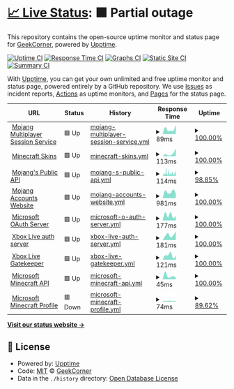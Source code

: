 # [📈 Live Status](https://GeekCornerGH.github.io/helios-status-page): <!--live status--> **🟧 Partial outage**

This repository contains the open-source uptime monitor and status page for [GeekCorner](https://ytgeek.gq), powered by [Upptime](https://github.com/upptime/upptime).

[![Uptime CI](https://github.com/GeekCornerGH/helios-status-page/workflows/Uptime%20CI/badge.svg)](https://github.com/GeekCornerGH/helios-status-page/actions?query=workflow%3A%22Uptime+CI%22)
[![Response Time CI](https://github.com/GeekCornerGH/helios-status-page/workflows/Response%20Time%20CI/badge.svg)](https://github.com/GeekCornerGH/helios-status-page/actions?query=workflow%3A%22Response+Time+CI%22)
[![Graphs CI](https://github.com/GeekCornerGH/helios-status-page/workflows/Graphs%20CI/badge.svg)](https://github.com/GeekCornerGH/helios-status-page/actions?query=workflow%3A%22Graphs+CI%22)
[![Static Site CI](https://github.com/GeekCornerGH/helios-status-page/workflows/Static%20Site%20CI/badge.svg)](https://github.com/GeekCornerGH/helios-status-page/actions?query=workflow%3A%22Static+Site+CI%22)
[![Summary CI](https://github.com/GeekCornerGH/helios-status-page/workflows/Summary%20CI/badge.svg)](https://github.com/GeekCornerGH/helios-status-page/actions?query=workflow%3A%22Summary+CI%22)

With [Upptime](https://upptime.js.org), you can get your own unlimited and free uptime monitor and status page, powered entirely by a GitHub repository. We use [Issues](https://github.com/GeekCornerGH/helios-status-page/issues) as incident reports, [Actions](https://github.com/GeekCornerGH/helios-status-page/actions) as uptime monitors, and [Pages](https://GeekCornerGH.github.io/helios-status-page) for the status page.

<!--start: status pages-->
<!-- This summary is generated by Upptime (https://github.com/upptime/upptime) -->
<!-- Do not edit this manually, your changes will be overwritten -->
<!-- prettier-ignore -->
| URL | Status | History | Response Time | Uptime |
| --- | ------ | ------- | ------------- | ------ |
| <img alt="" src="https://icons.duckduckgo.com/ip3/session.minecraft.net.ico" height="13"> [Mojang Multiplayer Session Service](http://session.minecraft.net) | 🟩 Up | [mojang-multiplayer-session-service.yml](https://github.com/AventiumSoftworks/helios-status-page/commits/HEAD/history/mojang-multiplayer-session-service.yml) | <details><summary><img alt="Response time graph" src="./graphs/mojang-multiplayer-session-service/response-time-week.png" height="20"> 89ms</summary><br><a href="https://AventiumSoftworks.github.io/helios-status-page/history/mojang-multiplayer-session-service"><img alt="Response time 132" src="https://img.shields.io/endpoint?url=https%3A%2F%2Fraw.githubusercontent.com%2FAventiumSoftworks%2Fhelios-status-page%2FHEAD%2Fapi%2Fmojang-multiplayer-session-service%2Fresponse-time.json"></a><br><a href="https://AventiumSoftworks.github.io/helios-status-page/history/mojang-multiplayer-session-service"><img alt="24-hour response time 160" src="https://img.shields.io/endpoint?url=https%3A%2F%2Fraw.githubusercontent.com%2FAventiumSoftworks%2Fhelios-status-page%2FHEAD%2Fapi%2Fmojang-multiplayer-session-service%2Fresponse-time-day.json"></a><br><a href="https://AventiumSoftworks.github.io/helios-status-page/history/mojang-multiplayer-session-service"><img alt="7-day response time 89" src="https://img.shields.io/endpoint?url=https%3A%2F%2Fraw.githubusercontent.com%2FAventiumSoftworks%2Fhelios-status-page%2FHEAD%2Fapi%2Fmojang-multiplayer-session-service%2Fresponse-time-week.json"></a><br><a href="https://AventiumSoftworks.github.io/helios-status-page/history/mojang-multiplayer-session-service"><img alt="30-day response time 146" src="https://img.shields.io/endpoint?url=https%3A%2F%2Fraw.githubusercontent.com%2FAventiumSoftworks%2Fhelios-status-page%2FHEAD%2Fapi%2Fmojang-multiplayer-session-service%2Fresponse-time-month.json"></a><br><a href="https://AventiumSoftworks.github.io/helios-status-page/history/mojang-multiplayer-session-service"><img alt="1-year response time 141" src="https://img.shields.io/endpoint?url=https%3A%2F%2Fraw.githubusercontent.com%2FAventiumSoftworks%2Fhelios-status-page%2FHEAD%2Fapi%2Fmojang-multiplayer-session-service%2Fresponse-time-year.json"></a></details> | <details><summary><a href="https://AventiumSoftworks.github.io/helios-status-page/history/mojang-multiplayer-session-service">100.00%</a></summary><a href="https://AventiumSoftworks.github.io/helios-status-page/history/mojang-multiplayer-session-service"><img alt="All-time uptime 85.97%" src="https://img.shields.io/endpoint?url=https%3A%2F%2Fraw.githubusercontent.com%2FAventiumSoftworks%2Fhelios-status-page%2FHEAD%2Fapi%2Fmojang-multiplayer-session-service%2Fuptime.json"></a><br><a href="https://AventiumSoftworks.github.io/helios-status-page/history/mojang-multiplayer-session-service"><img alt="24-hour uptime 100.00%" src="https://img.shields.io/endpoint?url=https%3A%2F%2Fraw.githubusercontent.com%2FAventiumSoftworks%2Fhelios-status-page%2FHEAD%2Fapi%2Fmojang-multiplayer-session-service%2Fuptime-day.json"></a><br><a href="https://AventiumSoftworks.github.io/helios-status-page/history/mojang-multiplayer-session-service"><img alt="7-day uptime 100.00%" src="https://img.shields.io/endpoint?url=https%3A%2F%2Fraw.githubusercontent.com%2FAventiumSoftworks%2Fhelios-status-page%2FHEAD%2Fapi%2Fmojang-multiplayer-session-service%2Fuptime-week.json"></a><br><a href="https://AventiumSoftworks.github.io/helios-status-page/history/mojang-multiplayer-session-service"><img alt="30-day uptime 100.00%" src="https://img.shields.io/endpoint?url=https%3A%2F%2Fraw.githubusercontent.com%2FAventiumSoftworks%2Fhelios-status-page%2FHEAD%2Fapi%2Fmojang-multiplayer-session-service%2Fuptime-month.json"></a><br><a href="https://AventiumSoftworks.github.io/helios-status-page/history/mojang-multiplayer-session-service"><img alt="1-year uptime 99.98%" src="https://img.shields.io/endpoint?url=https%3A%2F%2Fraw.githubusercontent.com%2FAventiumSoftworks%2Fhelios-status-page%2FHEAD%2Fapi%2Fmojang-multiplayer-session-service%2Fuptime-year.json"></a></details>
| <img alt="" src="https://icons.duckduckgo.com/ip3/textures.minecraft.net.ico" height="13"> [Minecraft Skins](https://textures.minecraft.net) | 🟩 Up | [minecraft-skins.yml](https://github.com/AventiumSoftworks/helios-status-page/commits/HEAD/history/minecraft-skins.yml) | <details><summary><img alt="Response time graph" src="./graphs/minecraft-skins/response-time-week.png" height="20"> 113ms</summary><br><a href="https://AventiumSoftworks.github.io/helios-status-page/history/minecraft-skins"><img alt="Response time 222" src="https://img.shields.io/endpoint?url=https%3A%2F%2Fraw.githubusercontent.com%2FAventiumSoftworks%2Fhelios-status-page%2FHEAD%2Fapi%2Fminecraft-skins%2Fresponse-time.json"></a><br><a href="https://AventiumSoftworks.github.io/helios-status-page/history/minecraft-skins"><img alt="24-hour response time 306" src="https://img.shields.io/endpoint?url=https%3A%2F%2Fraw.githubusercontent.com%2FAventiumSoftworks%2Fhelios-status-page%2FHEAD%2Fapi%2Fminecraft-skins%2Fresponse-time-day.json"></a><br><a href="https://AventiumSoftworks.github.io/helios-status-page/history/minecraft-skins"><img alt="7-day response time 113" src="https://img.shields.io/endpoint?url=https%3A%2F%2Fraw.githubusercontent.com%2FAventiumSoftworks%2Fhelios-status-page%2FHEAD%2Fapi%2Fminecraft-skins%2Fresponse-time-week.json"></a><br><a href="https://AventiumSoftworks.github.io/helios-status-page/history/minecraft-skins"><img alt="30-day response time 200" src="https://img.shields.io/endpoint?url=https%3A%2F%2Fraw.githubusercontent.com%2FAventiumSoftworks%2Fhelios-status-page%2FHEAD%2Fapi%2Fminecraft-skins%2Fresponse-time-month.json"></a><br><a href="https://AventiumSoftworks.github.io/helios-status-page/history/minecraft-skins"><img alt="1-year response time 175" src="https://img.shields.io/endpoint?url=https%3A%2F%2Fraw.githubusercontent.com%2FAventiumSoftworks%2Fhelios-status-page%2FHEAD%2Fapi%2Fminecraft-skins%2Fresponse-time-year.json"></a></details> | <details><summary><a href="https://AventiumSoftworks.github.io/helios-status-page/history/minecraft-skins">100.00%</a></summary><a href="https://AventiumSoftworks.github.io/helios-status-page/history/minecraft-skins"><img alt="All-time uptime 85.24%" src="https://img.shields.io/endpoint?url=https%3A%2F%2Fraw.githubusercontent.com%2FAventiumSoftworks%2Fhelios-status-page%2FHEAD%2Fapi%2Fminecraft-skins%2Fuptime.json"></a><br><a href="https://AventiumSoftworks.github.io/helios-status-page/history/minecraft-skins"><img alt="24-hour uptime 100.00%" src="https://img.shields.io/endpoint?url=https%3A%2F%2Fraw.githubusercontent.com%2FAventiumSoftworks%2Fhelios-status-page%2FHEAD%2Fapi%2Fminecraft-skins%2Fuptime-day.json"></a><br><a href="https://AventiumSoftworks.github.io/helios-status-page/history/minecraft-skins"><img alt="7-day uptime 100.00%" src="https://img.shields.io/endpoint?url=https%3A%2F%2Fraw.githubusercontent.com%2FAventiumSoftworks%2Fhelios-status-page%2FHEAD%2Fapi%2Fminecraft-skins%2Fuptime-week.json"></a><br><a href="https://AventiumSoftworks.github.io/helios-status-page/history/minecraft-skins"><img alt="30-day uptime 100.00%" src="https://img.shields.io/endpoint?url=https%3A%2F%2Fraw.githubusercontent.com%2FAventiumSoftworks%2Fhelios-status-page%2FHEAD%2Fapi%2Fminecraft-skins%2Fuptime-month.json"></a><br><a href="https://AventiumSoftworks.github.io/helios-status-page/history/minecraft-skins"><img alt="1-year uptime 99.99%" src="https://img.shields.io/endpoint?url=https%3A%2F%2Fraw.githubusercontent.com%2FAventiumSoftworks%2Fhelios-status-page%2FHEAD%2Fapi%2Fminecraft-skins%2Fuptime-year.json"></a></details>
| <img alt="" src="https://icons.duckduckgo.com/ip3/api.mojang.com.ico" height="13"> [Mojang's Public API](https://api.mojang.com/) | 🟩 Up | [mojang-s-public-api.yml](https://github.com/AventiumSoftworks/helios-status-page/commits/HEAD/history/mojang-s-public-api.yml) | <details><summary><img alt="Response time graph" src="./graphs/mojang-s-public-api/response-time-week.png" height="20"> 114ms</summary><br><a href="https://AventiumSoftworks.github.io/helios-status-page/history/mojang-s-public-api"><img alt="Response time 317" src="https://img.shields.io/endpoint?url=https%3A%2F%2Fraw.githubusercontent.com%2FAventiumSoftworks%2Fhelios-status-page%2FHEAD%2Fapi%2Fmojang-s-public-api%2Fresponse-time.json"></a><br><a href="https://AventiumSoftworks.github.io/helios-status-page/history/mojang-s-public-api"><img alt="24-hour response time 287" src="https://img.shields.io/endpoint?url=https%3A%2F%2Fraw.githubusercontent.com%2FAventiumSoftworks%2Fhelios-status-page%2FHEAD%2Fapi%2Fmojang-s-public-api%2Fresponse-time-day.json"></a><br><a href="https://AventiumSoftworks.github.io/helios-status-page/history/mojang-s-public-api"><img alt="7-day response time 114" src="https://img.shields.io/endpoint?url=https%3A%2F%2Fraw.githubusercontent.com%2FAventiumSoftworks%2Fhelios-status-page%2FHEAD%2Fapi%2Fmojang-s-public-api%2Fresponse-time-week.json"></a><br><a href="https://AventiumSoftworks.github.io/helios-status-page/history/mojang-s-public-api"><img alt="30-day response time 301" src="https://img.shields.io/endpoint?url=https%3A%2F%2Fraw.githubusercontent.com%2FAventiumSoftworks%2Fhelios-status-page%2FHEAD%2Fapi%2Fmojang-s-public-api%2Fresponse-time-month.json"></a><br><a href="https://AventiumSoftworks.github.io/helios-status-page/history/mojang-s-public-api"><img alt="1-year response time 333" src="https://img.shields.io/endpoint?url=https%3A%2F%2Fraw.githubusercontent.com%2FAventiumSoftworks%2Fhelios-status-page%2FHEAD%2Fapi%2Fmojang-s-public-api%2Fresponse-time-year.json"></a></details> | <details><summary><a href="https://AventiumSoftworks.github.io/helios-status-page/history/mojang-s-public-api">98.85%</a></summary><a href="https://AventiumSoftworks.github.io/helios-status-page/history/mojang-s-public-api"><img alt="All-time uptime 99.87%" src="https://img.shields.io/endpoint?url=https%3A%2F%2Fraw.githubusercontent.com%2FAventiumSoftworks%2Fhelios-status-page%2FHEAD%2Fapi%2Fmojang-s-public-api%2Fuptime.json"></a><br><a href="https://AventiumSoftworks.github.io/helios-status-page/history/mojang-s-public-api"><img alt="24-hour uptime 100.00%" src="https://img.shields.io/endpoint?url=https%3A%2F%2Fraw.githubusercontent.com%2FAventiumSoftworks%2Fhelios-status-page%2FHEAD%2Fapi%2Fmojang-s-public-api%2Fuptime-day.json"></a><br><a href="https://AventiumSoftworks.github.io/helios-status-page/history/mojang-s-public-api"><img alt="7-day uptime 98.85%" src="https://img.shields.io/endpoint?url=https%3A%2F%2Fraw.githubusercontent.com%2FAventiumSoftworks%2Fhelios-status-page%2FHEAD%2Fapi%2Fmojang-s-public-api%2Fuptime-week.json"></a><br><a href="https://AventiumSoftworks.github.io/helios-status-page/history/mojang-s-public-api"><img alt="30-day uptime 97.61%" src="https://img.shields.io/endpoint?url=https%3A%2F%2Fraw.githubusercontent.com%2FAventiumSoftworks%2Fhelios-status-page%2FHEAD%2Fapi%2Fmojang-s-public-api%2Fuptime-month.json"></a><br><a href="https://AventiumSoftworks.github.io/helios-status-page/history/mojang-s-public-api"><img alt="1-year uptime 99.73%" src="https://img.shields.io/endpoint?url=https%3A%2F%2Fraw.githubusercontent.com%2FAventiumSoftworks%2Fhelios-status-page%2FHEAD%2Fapi%2Fmojang-s-public-api%2Fuptime-year.json"></a></details>
| <img alt="" src="https://icons.duckduckgo.com/ip3/account.mojang.com.ico" height="13"> [Mojang Accounts Website](https://account.mojang.com/login) | 🟩 Up | [mojang-accounts-website.yml](https://github.com/AventiumSoftworks/helios-status-page/commits/HEAD/history/mojang-accounts-website.yml) | <details><summary><img alt="Response time graph" src="./graphs/mojang-accounts-website/response-time-week.png" height="20"> 981ms</summary><br><a href="https://AventiumSoftworks.github.io/helios-status-page/history/mojang-accounts-website"><img alt="Response time 541" src="https://img.shields.io/endpoint?url=https%3A%2F%2Fraw.githubusercontent.com%2FAventiumSoftworks%2Fhelios-status-page%2FHEAD%2Fapi%2Fmojang-accounts-website%2Fresponse-time.json"></a><br><a href="https://AventiumSoftworks.github.io/helios-status-page/history/mojang-accounts-website"><img alt="24-hour response time 751" src="https://img.shields.io/endpoint?url=https%3A%2F%2Fraw.githubusercontent.com%2FAventiumSoftworks%2Fhelios-status-page%2FHEAD%2Fapi%2Fmojang-accounts-website%2Fresponse-time-day.json"></a><br><a href="https://AventiumSoftworks.github.io/helios-status-page/history/mojang-accounts-website"><img alt="7-day response time 981" src="https://img.shields.io/endpoint?url=https%3A%2F%2Fraw.githubusercontent.com%2FAventiumSoftworks%2Fhelios-status-page%2FHEAD%2Fapi%2Fmojang-accounts-website%2Fresponse-time-week.json"></a><br><a href="https://AventiumSoftworks.github.io/helios-status-page/history/mojang-accounts-website"><img alt="30-day response time 1025" src="https://img.shields.io/endpoint?url=https%3A%2F%2Fraw.githubusercontent.com%2FAventiumSoftworks%2Fhelios-status-page%2FHEAD%2Fapi%2Fmojang-accounts-website%2Fresponse-time-month.json"></a><br><a href="https://AventiumSoftworks.github.io/helios-status-page/history/mojang-accounts-website"><img alt="1-year response time 666" src="https://img.shields.io/endpoint?url=https%3A%2F%2Fraw.githubusercontent.com%2FAventiumSoftworks%2Fhelios-status-page%2FHEAD%2Fapi%2Fmojang-accounts-website%2Fresponse-time-year.json"></a></details> | <details><summary><a href="https://AventiumSoftworks.github.io/helios-status-page/history/mojang-accounts-website">100.00%</a></summary><a href="https://AventiumSoftworks.github.io/helios-status-page/history/mojang-accounts-website"><img alt="All-time uptime 94.68%" src="https://img.shields.io/endpoint?url=https%3A%2F%2Fraw.githubusercontent.com%2FAventiumSoftworks%2Fhelios-status-page%2FHEAD%2Fapi%2Fmojang-accounts-website%2Fuptime.json"></a><br><a href="https://AventiumSoftworks.github.io/helios-status-page/history/mojang-accounts-website"><img alt="24-hour uptime 100.00%" src="https://img.shields.io/endpoint?url=https%3A%2F%2Fraw.githubusercontent.com%2FAventiumSoftworks%2Fhelios-status-page%2FHEAD%2Fapi%2Fmojang-accounts-website%2Fuptime-day.json"></a><br><a href="https://AventiumSoftworks.github.io/helios-status-page/history/mojang-accounts-website"><img alt="7-day uptime 100.00%" src="https://img.shields.io/endpoint?url=https%3A%2F%2Fraw.githubusercontent.com%2FAventiumSoftworks%2Fhelios-status-page%2FHEAD%2Fapi%2Fmojang-accounts-website%2Fuptime-week.json"></a><br><a href="https://AventiumSoftworks.github.io/helios-status-page/history/mojang-accounts-website"><img alt="30-day uptime 100.00%" src="https://img.shields.io/endpoint?url=https%3A%2F%2Fraw.githubusercontent.com%2FAventiumSoftworks%2Fhelios-status-page%2FHEAD%2Fapi%2Fmojang-accounts-website%2Fuptime-month.json"></a><br><a href="https://AventiumSoftworks.github.io/helios-status-page/history/mojang-accounts-website"><img alt="1-year uptime 99.98%" src="https://img.shields.io/endpoint?url=https%3A%2F%2Fraw.githubusercontent.com%2FAventiumSoftworks%2Fhelios-status-page%2FHEAD%2Fapi%2Fmojang-accounts-website%2Fuptime-year.json"></a></details>
| <img alt="" src="https://icons.duckduckgo.com/ip3/login.microsoftonline.com.ico" height="13"> [Microsoft OAuth Server](https://login.microsoftonline.com/consumers/oauth2/v2.0/token) | 🟩 Up | [microsoft-o-auth-server.yml](https://github.com/AventiumSoftworks/helios-status-page/commits/HEAD/history/microsoft-o-auth-server.yml) | <details><summary><img alt="Response time graph" src="./graphs/microsoft-o-auth-server/response-time-week.png" height="20"> 177ms</summary><br><a href="https://AventiumSoftworks.github.io/helios-status-page/history/microsoft-o-auth-server"><img alt="Response time 210" src="https://img.shields.io/endpoint?url=https%3A%2F%2Fraw.githubusercontent.com%2FAventiumSoftworks%2Fhelios-status-page%2FHEAD%2Fapi%2Fmicrosoft-o-auth-server%2Fresponse-time.json"></a><br><a href="https://AventiumSoftworks.github.io/helios-status-page/history/microsoft-o-auth-server"><img alt="24-hour response time 149" src="https://img.shields.io/endpoint?url=https%3A%2F%2Fraw.githubusercontent.com%2FAventiumSoftworks%2Fhelios-status-page%2FHEAD%2Fapi%2Fmicrosoft-o-auth-server%2Fresponse-time-day.json"></a><br><a href="https://AventiumSoftworks.github.io/helios-status-page/history/microsoft-o-auth-server"><img alt="7-day response time 177" src="https://img.shields.io/endpoint?url=https%3A%2F%2Fraw.githubusercontent.com%2FAventiumSoftworks%2Fhelios-status-page%2FHEAD%2Fapi%2Fmicrosoft-o-auth-server%2Fresponse-time-week.json"></a><br><a href="https://AventiumSoftworks.github.io/helios-status-page/history/microsoft-o-auth-server"><img alt="30-day response time 183" src="https://img.shields.io/endpoint?url=https%3A%2F%2Fraw.githubusercontent.com%2FAventiumSoftworks%2Fhelios-status-page%2FHEAD%2Fapi%2Fmicrosoft-o-auth-server%2Fresponse-time-month.json"></a><br><a href="https://AventiumSoftworks.github.io/helios-status-page/history/microsoft-o-auth-server"><img alt="1-year response time 172" src="https://img.shields.io/endpoint?url=https%3A%2F%2Fraw.githubusercontent.com%2FAventiumSoftworks%2Fhelios-status-page%2FHEAD%2Fapi%2Fmicrosoft-o-auth-server%2Fresponse-time-year.json"></a></details> | <details><summary><a href="https://AventiumSoftworks.github.io/helios-status-page/history/microsoft-o-auth-server">100.00%</a></summary><a href="https://AventiumSoftworks.github.io/helios-status-page/history/microsoft-o-auth-server"><img alt="All-time uptime 100.00%" src="https://img.shields.io/endpoint?url=https%3A%2F%2Fraw.githubusercontent.com%2FAventiumSoftworks%2Fhelios-status-page%2FHEAD%2Fapi%2Fmicrosoft-o-auth-server%2Fuptime.json"></a><br><a href="https://AventiumSoftworks.github.io/helios-status-page/history/microsoft-o-auth-server"><img alt="24-hour uptime 100.00%" src="https://img.shields.io/endpoint?url=https%3A%2F%2Fraw.githubusercontent.com%2FAventiumSoftworks%2Fhelios-status-page%2FHEAD%2Fapi%2Fmicrosoft-o-auth-server%2Fuptime-day.json"></a><br><a href="https://AventiumSoftworks.github.io/helios-status-page/history/microsoft-o-auth-server"><img alt="7-day uptime 100.00%" src="https://img.shields.io/endpoint?url=https%3A%2F%2Fraw.githubusercontent.com%2FAventiumSoftworks%2Fhelios-status-page%2FHEAD%2Fapi%2Fmicrosoft-o-auth-server%2Fuptime-week.json"></a><br><a href="https://AventiumSoftworks.github.io/helios-status-page/history/microsoft-o-auth-server"><img alt="30-day uptime 100.00%" src="https://img.shields.io/endpoint?url=https%3A%2F%2Fraw.githubusercontent.com%2FAventiumSoftworks%2Fhelios-status-page%2FHEAD%2Fapi%2Fmicrosoft-o-auth-server%2Fuptime-month.json"></a><br><a href="https://AventiumSoftworks.github.io/helios-status-page/history/microsoft-o-auth-server"><img alt="1-year uptime 100.00%" src="https://img.shields.io/endpoint?url=https%3A%2F%2Fraw.githubusercontent.com%2FAventiumSoftworks%2Fhelios-status-page%2FHEAD%2Fapi%2Fmicrosoft-o-auth-server%2Fuptime-year.json"></a></details>
| <img alt="" src="https://icons.duckduckgo.com/ip3/user.auth.xboxlive.com.ico" height="13"> [Xbox Live auth server](https://user.auth.xboxlive.com/user/authenticate) | 🟩 Up | [xbox-live-auth-server.yml](https://github.com/AventiumSoftworks/helios-status-page/commits/HEAD/history/xbox-live-auth-server.yml) | <details><summary><img alt="Response time graph" src="./graphs/xbox-live-auth-server/response-time-week.png" height="20"> 181ms</summary><br><a href="https://AventiumSoftworks.github.io/helios-status-page/history/xbox-live-auth-server"><img alt="Response time 274" src="https://img.shields.io/endpoint?url=https%3A%2F%2Fraw.githubusercontent.com%2FAventiumSoftworks%2Fhelios-status-page%2FHEAD%2Fapi%2Fxbox-live-auth-server%2Fresponse-time.json"></a><br><a href="https://AventiumSoftworks.github.io/helios-status-page/history/xbox-live-auth-server"><img alt="24-hour response time 290" src="https://img.shields.io/endpoint?url=https%3A%2F%2Fraw.githubusercontent.com%2FAventiumSoftworks%2Fhelios-status-page%2FHEAD%2Fapi%2Fxbox-live-auth-server%2Fresponse-time-day.json"></a><br><a href="https://AventiumSoftworks.github.io/helios-status-page/history/xbox-live-auth-server"><img alt="7-day response time 181" src="https://img.shields.io/endpoint?url=https%3A%2F%2Fraw.githubusercontent.com%2FAventiumSoftworks%2Fhelios-status-page%2FHEAD%2Fapi%2Fxbox-live-auth-server%2Fresponse-time-week.json"></a><br><a href="https://AventiumSoftworks.github.io/helios-status-page/history/xbox-live-auth-server"><img alt="30-day response time 201" src="https://img.shields.io/endpoint?url=https%3A%2F%2Fraw.githubusercontent.com%2FAventiumSoftworks%2Fhelios-status-page%2FHEAD%2Fapi%2Fxbox-live-auth-server%2Fresponse-time-month.json"></a><br><a href="https://AventiumSoftworks.github.io/helios-status-page/history/xbox-live-auth-server"><img alt="1-year response time 213" src="https://img.shields.io/endpoint?url=https%3A%2F%2Fraw.githubusercontent.com%2FAventiumSoftworks%2Fhelios-status-page%2FHEAD%2Fapi%2Fxbox-live-auth-server%2Fresponse-time-year.json"></a></details> | <details><summary><a href="https://AventiumSoftworks.github.io/helios-status-page/history/xbox-live-auth-server">100.00%</a></summary><a href="https://AventiumSoftworks.github.io/helios-status-page/history/xbox-live-auth-server"><img alt="All-time uptime 100.00%" src="https://img.shields.io/endpoint?url=https%3A%2F%2Fraw.githubusercontent.com%2FAventiumSoftworks%2Fhelios-status-page%2FHEAD%2Fapi%2Fxbox-live-auth-server%2Fuptime.json"></a><br><a href="https://AventiumSoftworks.github.io/helios-status-page/history/xbox-live-auth-server"><img alt="24-hour uptime 100.00%" src="https://img.shields.io/endpoint?url=https%3A%2F%2Fraw.githubusercontent.com%2FAventiumSoftworks%2Fhelios-status-page%2FHEAD%2Fapi%2Fxbox-live-auth-server%2Fuptime-day.json"></a><br><a href="https://AventiumSoftworks.github.io/helios-status-page/history/xbox-live-auth-server"><img alt="7-day uptime 100.00%" src="https://img.shields.io/endpoint?url=https%3A%2F%2Fraw.githubusercontent.com%2FAventiumSoftworks%2Fhelios-status-page%2FHEAD%2Fapi%2Fxbox-live-auth-server%2Fuptime-week.json"></a><br><a href="https://AventiumSoftworks.github.io/helios-status-page/history/xbox-live-auth-server"><img alt="30-day uptime 100.00%" src="https://img.shields.io/endpoint?url=https%3A%2F%2Fraw.githubusercontent.com%2FAventiumSoftworks%2Fhelios-status-page%2FHEAD%2Fapi%2Fxbox-live-auth-server%2Fuptime-month.json"></a><br><a href="https://AventiumSoftworks.github.io/helios-status-page/history/xbox-live-auth-server"><img alt="1-year uptime 100.00%" src="https://img.shields.io/endpoint?url=https%3A%2F%2Fraw.githubusercontent.com%2FAventiumSoftworks%2Fhelios-status-page%2FHEAD%2Fapi%2Fxbox-live-auth-server%2Fuptime-year.json"></a></details>
| <img alt="" src="https://icons.duckduckgo.com/ip3/xsts.auth.xboxlive.com.ico" height="13"> [Xbox Live Gatekeeper](https://xsts.auth.xboxlive.com/xsts/authorize) | 🟩 Up | [xbox-live-gatekeeper.yml](https://github.com/AventiumSoftworks/helios-status-page/commits/HEAD/history/xbox-live-gatekeeper.yml) | <details><summary><img alt="Response time graph" src="./graphs/xbox-live-gatekeeper/response-time-week.png" height="20"> 121ms</summary><br><a href="https://AventiumSoftworks.github.io/helios-status-page/history/xbox-live-gatekeeper"><img alt="Response time 240" src="https://img.shields.io/endpoint?url=https%3A%2F%2Fraw.githubusercontent.com%2FAventiumSoftworks%2Fhelios-status-page%2FHEAD%2Fapi%2Fxbox-live-gatekeeper%2Fresponse-time.json"></a><br><a href="https://AventiumSoftworks.github.io/helios-status-page/history/xbox-live-gatekeeper"><img alt="24-hour response time 103" src="https://img.shields.io/endpoint?url=https%3A%2F%2Fraw.githubusercontent.com%2FAventiumSoftworks%2Fhelios-status-page%2FHEAD%2Fapi%2Fxbox-live-gatekeeper%2Fresponse-time-day.json"></a><br><a href="https://AventiumSoftworks.github.io/helios-status-page/history/xbox-live-gatekeeper"><img alt="7-day response time 121" src="https://img.shields.io/endpoint?url=https%3A%2F%2Fraw.githubusercontent.com%2FAventiumSoftworks%2Fhelios-status-page%2FHEAD%2Fapi%2Fxbox-live-gatekeeper%2Fresponse-time-week.json"></a><br><a href="https://AventiumSoftworks.github.io/helios-status-page/history/xbox-live-gatekeeper"><img alt="30-day response time 145" src="https://img.shields.io/endpoint?url=https%3A%2F%2Fraw.githubusercontent.com%2FAventiumSoftworks%2Fhelios-status-page%2FHEAD%2Fapi%2Fxbox-live-gatekeeper%2Fresponse-time-month.json"></a><br><a href="https://AventiumSoftworks.github.io/helios-status-page/history/xbox-live-gatekeeper"><img alt="1-year response time 220" src="https://img.shields.io/endpoint?url=https%3A%2F%2Fraw.githubusercontent.com%2FAventiumSoftworks%2Fhelios-status-page%2FHEAD%2Fapi%2Fxbox-live-gatekeeper%2Fresponse-time-year.json"></a></details> | <details><summary><a href="https://AventiumSoftworks.github.io/helios-status-page/history/xbox-live-gatekeeper">100.00%</a></summary><a href="https://AventiumSoftworks.github.io/helios-status-page/history/xbox-live-gatekeeper"><img alt="All-time uptime 100.00%" src="https://img.shields.io/endpoint?url=https%3A%2F%2Fraw.githubusercontent.com%2FAventiumSoftworks%2Fhelios-status-page%2FHEAD%2Fapi%2Fxbox-live-gatekeeper%2Fuptime.json"></a><br><a href="https://AventiumSoftworks.github.io/helios-status-page/history/xbox-live-gatekeeper"><img alt="24-hour uptime 100.00%" src="https://img.shields.io/endpoint?url=https%3A%2F%2Fraw.githubusercontent.com%2FAventiumSoftworks%2Fhelios-status-page%2FHEAD%2Fapi%2Fxbox-live-gatekeeper%2Fuptime-day.json"></a><br><a href="https://AventiumSoftworks.github.io/helios-status-page/history/xbox-live-gatekeeper"><img alt="7-day uptime 100.00%" src="https://img.shields.io/endpoint?url=https%3A%2F%2Fraw.githubusercontent.com%2FAventiumSoftworks%2Fhelios-status-page%2FHEAD%2Fapi%2Fxbox-live-gatekeeper%2Fuptime-week.json"></a><br><a href="https://AventiumSoftworks.github.io/helios-status-page/history/xbox-live-gatekeeper"><img alt="30-day uptime 100.00%" src="https://img.shields.io/endpoint?url=https%3A%2F%2Fraw.githubusercontent.com%2FAventiumSoftworks%2Fhelios-status-page%2FHEAD%2Fapi%2Fxbox-live-gatekeeper%2Fuptime-month.json"></a><br><a href="https://AventiumSoftworks.github.io/helios-status-page/history/xbox-live-gatekeeper"><img alt="1-year uptime 100.00%" src="https://img.shields.io/endpoint?url=https%3A%2F%2Fraw.githubusercontent.com%2FAventiumSoftworks%2Fhelios-status-page%2FHEAD%2Fapi%2Fxbox-live-gatekeeper%2Fuptime-year.json"></a></details>
| <img alt="" src="https://icons.duckduckgo.com/ip3/api.minecraftservices.com.ico" height="13"> [Microsoft Minecraft API](https://api.minecraftservices.com/authentication/login_with_xbox) | 🟩 Up | [microsoft-minecraft-api.yml](https://github.com/AventiumSoftworks/helios-status-page/commits/HEAD/history/microsoft-minecraft-api.yml) | <details><summary><img alt="Response time graph" src="./graphs/microsoft-minecraft-api/response-time-week.png" height="20"> 45ms</summary><br><a href="https://AventiumSoftworks.github.io/helios-status-page/history/microsoft-minecraft-api"><img alt="Response time 63" src="https://img.shields.io/endpoint?url=https%3A%2F%2Fraw.githubusercontent.com%2FAventiumSoftworks%2Fhelios-status-page%2FHEAD%2Fapi%2Fmicrosoft-minecraft-api%2Fresponse-time.json"></a><br><a href="https://AventiumSoftworks.github.io/helios-status-page/history/microsoft-minecraft-api"><img alt="24-hour response time 23" src="https://img.shields.io/endpoint?url=https%3A%2F%2Fraw.githubusercontent.com%2FAventiumSoftworks%2Fhelios-status-page%2FHEAD%2Fapi%2Fmicrosoft-minecraft-api%2Fresponse-time-day.json"></a><br><a href="https://AventiumSoftworks.github.io/helios-status-page/history/microsoft-minecraft-api"><img alt="7-day response time 45" src="https://img.shields.io/endpoint?url=https%3A%2F%2Fraw.githubusercontent.com%2FAventiumSoftworks%2Fhelios-status-page%2FHEAD%2Fapi%2Fmicrosoft-minecraft-api%2Fresponse-time-week.json"></a><br><a href="https://AventiumSoftworks.github.io/helios-status-page/history/microsoft-minecraft-api"><img alt="30-day response time 39" src="https://img.shields.io/endpoint?url=https%3A%2F%2Fraw.githubusercontent.com%2FAventiumSoftworks%2Fhelios-status-page%2FHEAD%2Fapi%2Fmicrosoft-minecraft-api%2Fresponse-time-month.json"></a><br><a href="https://AventiumSoftworks.github.io/helios-status-page/history/microsoft-minecraft-api"><img alt="1-year response time 63" src="https://img.shields.io/endpoint?url=https%3A%2F%2Fraw.githubusercontent.com%2FAventiumSoftworks%2Fhelios-status-page%2FHEAD%2Fapi%2Fmicrosoft-minecraft-api%2Fresponse-time-year.json"></a></details> | <details><summary><a href="https://AventiumSoftworks.github.io/helios-status-page/history/microsoft-minecraft-api">100.00%</a></summary><a href="https://AventiumSoftworks.github.io/helios-status-page/history/microsoft-minecraft-api"><img alt="All-time uptime 99.42%" src="https://img.shields.io/endpoint?url=https%3A%2F%2Fraw.githubusercontent.com%2FAventiumSoftworks%2Fhelios-status-page%2FHEAD%2Fapi%2Fmicrosoft-minecraft-api%2Fuptime.json"></a><br><a href="https://AventiumSoftworks.github.io/helios-status-page/history/microsoft-minecraft-api"><img alt="24-hour uptime 100.00%" src="https://img.shields.io/endpoint?url=https%3A%2F%2Fraw.githubusercontent.com%2FAventiumSoftworks%2Fhelios-status-page%2FHEAD%2Fapi%2Fmicrosoft-minecraft-api%2Fuptime-day.json"></a><br><a href="https://AventiumSoftworks.github.io/helios-status-page/history/microsoft-minecraft-api"><img alt="7-day uptime 100.00%" src="https://img.shields.io/endpoint?url=https%3A%2F%2Fraw.githubusercontent.com%2FAventiumSoftworks%2Fhelios-status-page%2FHEAD%2Fapi%2Fmicrosoft-minecraft-api%2Fuptime-week.json"></a><br><a href="https://AventiumSoftworks.github.io/helios-status-page/history/microsoft-minecraft-api"><img alt="30-day uptime 100.00%" src="https://img.shields.io/endpoint?url=https%3A%2F%2Fraw.githubusercontent.com%2FAventiumSoftworks%2Fhelios-status-page%2FHEAD%2Fapi%2Fmicrosoft-minecraft-api%2Fuptime-month.json"></a><br><a href="https://AventiumSoftworks.github.io/helios-status-page/history/microsoft-minecraft-api"><img alt="1-year uptime 99.98%" src="https://img.shields.io/endpoint?url=https%3A%2F%2Fraw.githubusercontent.com%2FAventiumSoftworks%2Fhelios-status-page%2FHEAD%2Fapi%2Fmicrosoft-minecraft-api%2Fuptime-year.json"></a></details>
| <img alt="" src="https://icons.duckduckgo.com/ip3/api.minecraftservices.com.ico" height="13"> [Microsoft Minecraft Profile](https://api.minecraftservices.com/minecraft/profile) | 🟥 Down | [microsoft-minecraft-profile.yml](https://github.com/AventiumSoftworks/helios-status-page/commits/HEAD/history/microsoft-minecraft-profile.yml) | <details><summary><img alt="Response time graph" src="./graphs/microsoft-minecraft-profile/response-time-week.png" height="20"> 74ms</summary><br><a href="https://AventiumSoftworks.github.io/helios-status-page/history/microsoft-minecraft-profile"><img alt="Response time 105" src="https://img.shields.io/endpoint?url=https%3A%2F%2Fraw.githubusercontent.com%2FAventiumSoftworks%2Fhelios-status-page%2FHEAD%2Fapi%2Fmicrosoft-minecraft-profile%2Fresponse-time.json"></a><br><a href="https://AventiumSoftworks.github.io/helios-status-page/history/microsoft-minecraft-profile"><img alt="24-hour response time 62" src="https://img.shields.io/endpoint?url=https%3A%2F%2Fraw.githubusercontent.com%2FAventiumSoftworks%2Fhelios-status-page%2FHEAD%2Fapi%2Fmicrosoft-minecraft-profile%2Fresponse-time-day.json"></a><br><a href="https://AventiumSoftworks.github.io/helios-status-page/history/microsoft-minecraft-profile"><img alt="7-day response time 74" src="https://img.shields.io/endpoint?url=https%3A%2F%2Fraw.githubusercontent.com%2FAventiumSoftworks%2Fhelios-status-page%2FHEAD%2Fapi%2Fmicrosoft-minecraft-profile%2Fresponse-time-week.json"></a><br><a href="https://AventiumSoftworks.github.io/helios-status-page/history/microsoft-minecraft-profile"><img alt="30-day response time 73" src="https://img.shields.io/endpoint?url=https%3A%2F%2Fraw.githubusercontent.com%2FAventiumSoftworks%2Fhelios-status-page%2FHEAD%2Fapi%2Fmicrosoft-minecraft-profile%2Fresponse-time-month.json"></a><br><a href="https://AventiumSoftworks.github.io/helios-status-page/history/microsoft-minecraft-profile"><img alt="1-year response time 96" src="https://img.shields.io/endpoint?url=https%3A%2F%2Fraw.githubusercontent.com%2FAventiumSoftworks%2Fhelios-status-page%2FHEAD%2Fapi%2Fmicrosoft-minecraft-profile%2Fresponse-time-year.json"></a></details> | <details><summary><a href="https://AventiumSoftworks.github.io/helios-status-page/history/microsoft-minecraft-profile">89.62%</a></summary><a href="https://AventiumSoftworks.github.io/helios-status-page/history/microsoft-minecraft-profile"><img alt="All-time uptime 99.87%" src="https://img.shields.io/endpoint?url=https%3A%2F%2Fraw.githubusercontent.com%2FAventiumSoftworks%2Fhelios-status-page%2FHEAD%2Fapi%2Fmicrosoft-minecraft-profile%2Fuptime.json"></a><br><a href="https://AventiumSoftworks.github.io/helios-status-page/history/microsoft-minecraft-profile"><img alt="24-hour uptime 81.90%" src="https://img.shields.io/endpoint?url=https%3A%2F%2Fraw.githubusercontent.com%2FAventiumSoftworks%2Fhelios-status-page%2FHEAD%2Fapi%2Fmicrosoft-minecraft-profile%2Fuptime-day.json"></a><br><a href="https://AventiumSoftworks.github.io/helios-status-page/history/microsoft-minecraft-profile"><img alt="7-day uptime 89.62%" src="https://img.shields.io/endpoint?url=https%3A%2F%2Fraw.githubusercontent.com%2FAventiumSoftworks%2Fhelios-status-page%2FHEAD%2Fapi%2Fmicrosoft-minecraft-profile%2Fuptime-week.json"></a><br><a href="https://AventiumSoftworks.github.io/helios-status-page/history/microsoft-minecraft-profile"><img alt="30-day uptime 96.90%" src="https://img.shields.io/endpoint?url=https%3A%2F%2Fraw.githubusercontent.com%2FAventiumSoftworks%2Fhelios-status-page%2FHEAD%2Fapi%2Fmicrosoft-minecraft-profile%2Fuptime-month.json"></a><br><a href="https://AventiumSoftworks.github.io/helios-status-page/history/microsoft-minecraft-profile"><img alt="1-year uptime 99.73%" src="https://img.shields.io/endpoint?url=https%3A%2F%2Fraw.githubusercontent.com%2FAventiumSoftworks%2Fhelios-status-page%2FHEAD%2Fapi%2Fmicrosoft-minecraft-profile%2Fuptime-year.json"></a></details>

<!--end: status pages-->

[**Visit our status website →**](https://GeekCornerGH.github.io/helios-status-page)

## 📄 License

- Powered by: [Upptime](https://github.com/upptime/upptime)
- Code: [MIT](./LICENSE) © [GeekCorner](https://ytgeek.gq)
- Data in the `./history` directory: [Open Database License](https://opendatacommons.org/licenses/odbl/1-0/)
